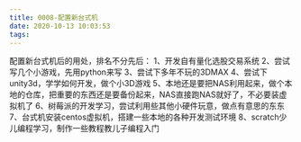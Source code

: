 ```yaml
---
title: 0008-配置新台式机
date: 2020-10-13 10:03:53
tags:
---
```

配置新台式机后的用处，排名不分先后：
1、开发自有量化选股交易系统
2、尝试写几个小游戏，先用python来写
3、尝试下多年不玩的3DMAX
4、尝试下unity3d，学学如何开发，做个小3D游戏
5、本地还是要把NAS利用起来，做个本地的仓库，把重要的东西还是要备份起来，NAS直接跑NAS就好了，不必要装虚拟机了
6、树莓派的开发学习，尝试利用些其他小硬件玩意，做点有意思的东东
7、台式机安装centos虚拟机，搭建一些本地的各种开发测试环境
8、scratch少儿编程学习，制作一些教程教儿子编程入门